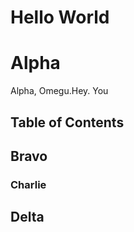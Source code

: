 # Hello World

# Alpha

Alpha, Omegu.Hey. You

## Table of Contents

## Bravo

### Charlie

## Delta